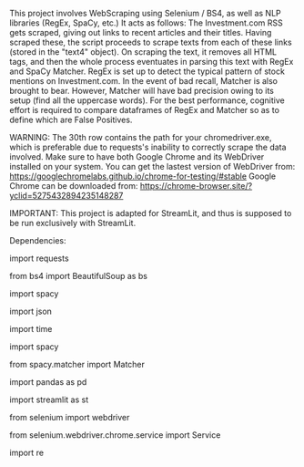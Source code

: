 This project involves WebScraping using Selenium / BS4, as well as NLP libraries (RegEx, SpaCy, etc.) It acts as follows: The Investment.com RSS gets scraped, giving out links to recent articles and their titles. Having scraped these, the script proceeds to scrape texts from each of these links (stored in the "text4" object). On scraping the text, it removes all HTML tags, and then the whole process eventuates in parsing this text with RegEx and SpaCy Matcher. RegEx is set up to detect the typical pattern of stock mentions on Investment.com. In the event of bad recall, Matcher is also brought to bear. However, Matcher will have bad precision owing to its setup (find all the uppercase words). For the best performance, cognitive effort is required to compare dataframes of RegEx and Matcher so as to define which are False Positives.

WARNING: The 30th row contains the path for your chromedriver.exe, which is preferable due to requests's inability to correctly scrape the data involved. Make sure to have both Google Chrome and its WebDriver installed on your system. You can get the lastest version of WebDriver from: https://googlechromelabs.github.io/chrome-for-testing/#stable
Google Chrome can be downloaded from: https://chrome-browser.site/?yclid=5275432894235148287

IMPORTANT: This project is adapted for StreamLit, and thus is supposed to be run exclusively with StreamLit. 

Dependencies:


import requests

from bs4 import BeautifulSoup as bs

import spacy

import json

import time

import spacy

from spacy.matcher import Matcher

import pandas as pd

import streamlit as st

from selenium import webdriver

from selenium.webdriver.chrome.service import Service

import re

